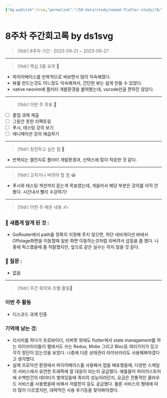```yaml
---
{"dg-publish":true,"permalink":"/50-data/study/nomad-flutter-study//8/"}
---
```


# 8주차 주간회고록 by ds1svg

> [!tldr] 8주차
> 기간 : 2023-09-21 ~ 2023-09-27

---

> [!tldr]  핵심 3줄 요약 💖
- 파이어베이스를 반복적으로 써보면서 많이 익숙해졌다.
- 뷰를 만드는것도 어느정도 익숙해져서, 간단한 뷰는 쉽게 만들 수 있었다.
- native neovim에 플러터 개발환경을 붙여봤는데, vscode만큼 편하진 않았다.

---

> [!tldr]  이번 주 목표 🎯
- [ ] 졸업 과제 제출
- [ ] 그동안 못한 리팩토링
- [ ] 푸시, 테스팅 강의 보기
- [ ] 애니메이션 강의 예습하기

---

> [!tldr] 칭친하고 싶은 점 👏
- 반복되는 챌린지로 플러터 개발환경과, 신택스에 많이 적응한 것 같다.

---

> [!tldr] 고치거나 버려야 할 점 😭
- 푸시와 테스팅 섹션까지 듣는게 목표였는데, 게을러서 해당 부분은 강의를 아직 안봤다. 시간내서 빨리 수강하기!

---

> [!tldr]  이번 주 배운 내용 ✍️

### 🤩 새롭게 알게 된 것 :
- GoRouter에서 path를 정확히 지정해 주지 않으면, 하단 네비게이션 바에서 Offstage화면을 이동할때 일반 화면 이동하는것처럼 되버려서 삽질을 좀 했다. 나중에 픽스했을때 좀 허탈했지만, 앞으로 같은 실수는 하지 않을 것 같다.
### 🤔 질문 :
- 없음
---

> [!tldr] 주간 회의와 조별 활동💖

### 이번 주 활동
- 디스코드 과제 인증

### 기억에 남는 것:
- 리서치를 하다가 프로바이더, 리버팟 외에도 flutter에서 state management를 하는 라이브러리들이 웹에서도 쓰는 Redux, Mobx 그리고 Bloc등 여러가지가 있고 각각 장단이 있는것을 보았다. 나중에 다른 상태관리 라이브러리도 사용해봐야겠다고 생각했다.
- 실제 프로덕션 환경에서 파이어베이스를 사용해서 앱을 배포했을때, 다양한 스케일의 서비스에서 유연한 트래픽에 잘 대응이 되는지 궁금했다. 예를들어 파이어스토어에 수백만건의 데이터가 쌓여있을때 쿼리의 성능이라던지, 요금은 전통적인 클라우드 서비스를 사용했을때 비해서 저렴한지 등도 궁금했다. 물론 서비스의 형태에 따라 많이 다르겠지만, 대략적인 사용 후기등을 찾아봐야겠다. 
